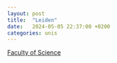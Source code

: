 ```yaml
---
layout: post
title:  "Leiden"
date:   2024-05-05 22:37:00 +0200
categories: unis
---
```


[Faculty of Science](https://www.universiteitleiden.nl/en/science/graduate-school-of-science)